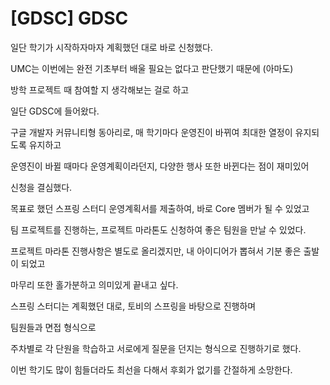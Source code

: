 # [GDSC] GDSC

일단 학기가 시작하자마자 계획했던 대로 바로 신청했다.

UMC는 이번에는 완전 기초부터 배울 필요는 없다고 판단했기 때문에 (아마도) 

방학 프로젝트 때 참여할 지 생각해보는 걸로 하고

일단 GDSC에 들어왔다.

구글 개발자 커뮤니티형 동아리로, 매 학기마다 운영진이 바뀌여 최대한 열정이 유지되도록 유지하고

운영진이 바뀔 때마다 운영계획이라던지, 다양한 행사 또한 바뀐다는 점이 재미있어

신청을 결심했다.

목표로 했던 스프링 스터디 운영계획서를 제출하여, 바로 Core 멤버가 될 수 있었고

팀 프로젝트를 진행하는, 프로젝트 마라톤도 신청하여 좋은 팀원을 만날 수 있었다.

프로젝트 마라톤 진행사항은 별도로 올리겠지만, 내 아이디어가 뽑혀서 기분 좋은 출발이 되었고

마무리 또한 홀가분하고 의미있게 끝내고 싶다.

스프링 스터디는 계획했던 대로, 토비의 스프링을 바탕으로 진행하며

팀원들과 면접 형식으로

주차별로 각 단원을 학습하고 서로에게 질문을 던지는 형식으로 진행하기로 했다.

이번 학기도 많이 힘들더라도 최선을 다해서 후회가 없기를 간절하게 소망한다.
